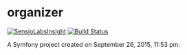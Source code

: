 organizer
=========

[![SensioLabsInsight](https://insight.sensiolabs.com/projects/0d3167da-7808-49a2-a2b6-b99c0c487274/mini.png)](https://insight.sensiolabs.com/projects/0d3167da-7808-49a2-a2b6-b99c0c487274) [![Build Status](https://travis-ci.org/holoflins/organizer.svg?branch=develop)](https://travis-ci.org/holoflins/organizer)

A Symfony project created on September 26, 2015, 11:53 pm.
